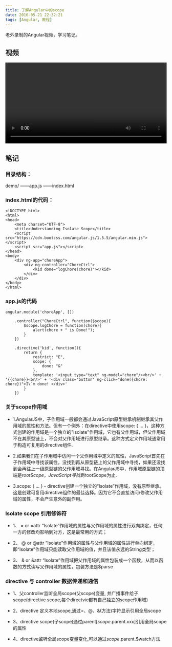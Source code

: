 ```yaml
---
title: 了解Angular中的scope
date: 2016-05-21 22:32:21
tags: [Angular, 教程]
---
```

老外录制的Angular视频，学习笔记。
<!--more-->

## 视频

<video src="http://7xtoaz.com1.z0.glb.clouddn.com/13.Directive%20Restrictions.mp4" controls="true" width="100%"></video>

## 笔记

### 目录结构：
demo/
——app.js
——index.html

### index.html的代码：

```
<!DOCTYPE html>
<html>
<head>
	<meta charset="UTF-8">
	<title>Understanding Isolate Scope</title>
	<script src="https://cdn.bootcss.com/angular.js/1.5.5/angular.min.js"></script>
	<script src="app.js"></script>
</head>
<body>
	<div ng-app="choreApp">
		<div ng-controller="ChoreCtrl">
			<kid done="logChore(chore)"></kid>			
		</div>
	</div>
</body>
</html>
```

### app.js的代码

```
angular.module('choreApp', [])
	
	.controller("ChoreCtrl", function($scope){
		$scope.logChore = function(chore){
			alert(chore + " is Done!");
		}
	})

	.directive('kid', function(){
		return {
			restrict: "E",
			scope: {
				done: "&"
			},
			template: '<input type="text" ng-model="chore"/><br/>' + '{{chore}}<br/>' + '<div class="button" ng-click="done({chore: chore})">I\`m done! </div>'
		}
	})
```

### 关于scope作用域
+ 1.AngularJS中，子作用域一般都会通过JavaScript原型继承机制继承其父作用域的属性和方法。但有一个例外：在directive中使用scope: { ... }，这种方式创建的作用域是一个独立的"Isolate"作用域，它也有父作用域，但父作用域不在其原型链上，不会对父作用域进行原型继承。这种方式定义作用域通常用于构造可复用的directive组件.

+ 2.如果我们在子作用域中访问一个父作用域中定义的属性，JavaScript首先在子作用域中寻找该属性，没找到再从原型链上的父作用域中寻找，如果还没找到会再往上一级原型链的父作用域寻找。在AngularJS中，作用域原型链的顶端是$rootScope，JavaScript寻找到$rootScope为止.

+ 3.scope: { ... } - directive创建一个独立的“Isolate”作用域，没有原型继承。这是创建可复用directive组件的最佳选择。因为它不会直接访问/修改父作用域的属性，不会产生意外的副作用。

### Isolate scope 引用修饰符
+ 1、 = or =attr “Isolate”作用域的属性与父作用域的属性进行双向绑定，任何一方的修改均影响到对方，这是最常用的方式；

+ 2、 @ or @attr “Isolate”作用域的属性与父作用域的属性进行单向绑定，即“Isolate”作用域只能读取父作用域的值，并且该值永远的String类型；

+ 3、 & or &attr “Isolate”作用域把父作用域的属性包装成一个函数，从而以函数的方式读写父作用域的属性，包装方法是$parse

### directive 与 controller 数据传递和通信
+ 1、父controller监听全局scope(父scope)变量, 并广播事件给子scope(directive scope,每个directvie都有自己独立的scope作用域)
     
+ 2、directive 定义本地scope,通过=、@、&(方法)字符显示引用全局scope
     
+ 3、directive scope(子scope)通过parent[$scope.$parent.xxx]引用全局scope的属性
     
+ 4、directive监听全局scope变量变化,可以通过$scope.$parent.$watch方法